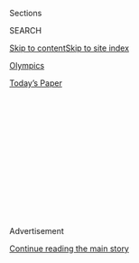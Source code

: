 <div id="app">

<div>

<div>

<div>

<div class="NYTAppHideMasthead css-1q2w90k e1suatyy0">

<div class="section css-ui9rw0 e1suatyy2">

<div class="css-eph4ug er09x8g0">

<div class="css-6n7j50">

</div>

<span class="css-1dv1kvn">Sections</span>

<div class="css-10488qs">

<span class="css-1dv1kvn">SEARCH</span>

</div>

[Skip to content](#site-content)[Skip to site
index](#site-index)

</div>

<div id="masthead-section-label" class="css-1wr3we4 eaxe0e00">

[Olympics](https://www.nytimes3xbfgragh.onion/section/sports/olympics)

</div>

<div class="css-10698na e1huz5gh0">

</div>

</div>

<div id="masthead-bar-one" class="section hasLinks css-15hmgas e1csuq9d3">

<div class="css-uqyvli e1csuq9d0">

</div>

<div class="css-1uqjmks e1csuq9d1">

</div>

<div class="css-9e9ivx">

[](https://myaccount.nytimes3xbfgragh.onion/auth/login?response_type=cookie&client_id=vi)

</div>

<div class="css-1bvtpon e1csuq9d2">

[Today’s
Paper](https://www.nytimes3xbfgragh.onion/section/todayspaper)

</div>

</div>

</div>

</div>

<div data-aria-hidden="false">

<div id="site-content" data-role="main">

<div>

<div class="css-1aor85t" style="opacity:0.000000001;z-index:-1;visibility:hidden">

<div class="css-1hqnpie">

<div class="css-epjblv">

<span class="css-17xtcya">[Olympics](/section/sports/olympics)</span><span class="css-x15j1o">|</span><span class="css-fwqvlz">Summer
Olympics in Tokyo to Start on July 23,
2021</span>

</div>

<div class="css-k008qs">

<div class="css-1iwv8en">

<span class="css-18z7m18"></span>

<div>

</div>

</div>

<span class="css-1n6z4y">https://nyti.ms/2QWNzq3</span>

<div class="css-1705lsu">

<div class="css-4xjgmj">

<div class="css-4skfbu" data-role="toolbar" data-aria-label="Social Media Share buttons, Save button, and Comments Panel with current comment count" data-testid="share-tools">

  - 
  - 
  - 
  - 
    
    <div class="css-6n7j50">
    
    </div>

  - 

</div>

</div>

</div>

</div>

</div>

</div>

<div class="css-13pd83m">

</div>

<div id="top-wrapper" class="css-1sy8kpn">

<div id="top-slug" class="css-l9onyx">

Advertisement

</div>

[Continue reading the main
story](#after-top)

<div class="ad top-wrapper" style="text-align:center;height:100%;display:block;min-height:250px">

<div id="top" class="place-ad" data-position="top" data-size-key="top">

</div>

</div>

<div id="after-top">

</div>

</div>

<div>

<div id="sponsor-wrapper" class="css-1hyfx7x">

<div id="sponsor-slug" class="css-19vbshk">

Supported by

</div>

[Continue reading the main
story](#after-sponsor)

<div id="sponsor" class="ad sponsor-wrapper" style="text-align:center;height:100%;display:block">

</div>

<div id="after-sponsor">

</div>

</div>

<div class="css-186x18t">

</div>

<div class="css-1vkm6nb ehdk2mb0">

# Summer Olympics in Tokyo to Start on July 23, 2021

</div>

The new date for the Games, postponed for a year in response to the
coronavirus pandemic, gives athletes time to recalibrate their training
schedules.

<div class="css-79elbk" data-testid="photoviewer-wrapper">

<div class="css-z3e15g" data-testid="photoviewer-wrapper-hidden">

</div>

<div class="css-1a48zt4 ehw59r15" data-testid="photoviewer-children">

![<span class="css-16f3y1r e13ogyst0" data-aria-hidden="true">Officials
have pushed the Summer Games to 2021 because of the coronavirus
threat.</span><span class="css-cnj6d5 e1z0qqy90" itemprop="copyrightHolder"><span class="css-1ly73wi e1tej78p0">Credit...</span><span><span>Noriko
Hayashi for The New York
Times</span></span></span>](https://static01.graylady3jvrrxbe.onion/images/2020/03/30/world/30virus-olympics1/merlin_170950011_96307da4-33a8-4faa-a900-eae41ada4acc-articleLarge.jpg?quality=75&auto=webp&disable=upscale)

</div>

</div>

<div class="css-18e8msd">

<div class="css-vp77d3 epjyd6m0">

<div class="css-1baulvz">

By [<span class="css-1baulvz" itemprop="name">Tariq
Panja</span>](https://www.nytimes3xbfgragh.onion/by/tariq-panja) and
[<span class="css-1baulvz last-byline" itemprop="name">Motoko
Rich</span>](https://www.nytimes3xbfgragh.onion/by/motoko-rich)

</div>

</div>

  - 
    
    <div class="css-ld3wwf e16638kd2">
    
    Published March 30, 2020Updated March 31,
    2020
    
    </div>

  - 
    
    <div class="css-4xjgmj">
    
    <div class="css-pvvomx" data-role="toolbar" data-aria-label="Social Media Share buttons, Save button, and Comments Panel with current comment count" data-testid="share-tools">
    
      - 
      - 
      - 
      - 
        
        <div class="css-6n7j50">
        
        </div>
    
      - 
    
    </div>
    
    </div>

</div>

</div>

<div class="section meteredContent css-1r7ky0e" name="articleBody" itemprop="articleBody">

<div class="css-1fanzo5 StoryBodyCompanionColumn">

<div class="css-53u6y8">

After weeks of uncertainty around having the Summer Olympics and when,
organizers of the event on Monday provided some clarity: The Games in
Tokyo will start July 23, 2021, almost exactly a year later than
originally scheduled.

For the 11,000 athletes and multitudes of others who have built lives,
careers and businesses around the Games, the new date sets off more than
a year of upheaval and complex planning, unprecedented for an event that
has been canceled only three times during war and never previously moved
to a new date.

Nearly a week after Olympic officials and Japanese organizers [bowed to
widespread
pressure](https://www.nytimes3xbfgragh.onion/2020/03/24/sports/olympics/coronavirus-summer-olympics-postponed.html)
and announced they would postpone,
[Tokyo 2020](https://www.nytimes3xbfgragh.onion/2020/07/19/sports/2021-tokyo-olympics-protocols.html)
organizers gave the new time frame, with an opening ceremony July 23 and
the closing one Aug. 8. The Paralympic Games, which were supposed to
start Aug. 25, will now take place in 2021 from Aug. 24 to Sept. 5.

Thomas Bach, the president of the International Olympic Committee, told
sports federations on a conference call before the announcement that the
date was picked to give organizers the maximum time to deal with the
fallout from the coronavirus. When he called for a show of support on
the call, it was unanimous.

</div>

</div>

<div class="css-1fanzo5 StoryBodyCompanionColumn">

<div class="css-53u6y8">

“I am confident that, working together with the Tokyo 2020 organizing
committee, the Tokyo metropolitan government, the Japanese government
and all our stakeholders, we can master this unprecedented challenge,”
Bach said in a statement Monday.

Bach made official what The New York Times and other news organizations
had
[reported](https://www.nytimes3xbfgragh.onion/2020/03/28/sports/olympics/coronavirus-olympics-postponed-2021.html)
over the weekend.

</div>

</div>

<div class="css-79elbk" data-testid="photoviewer-wrapper">

<div class="css-z3e15g" data-testid="photoviewer-wrapper-hidden">

</div>

<div class="css-1a48zt4 ehw59r15" data-testid="photoviewer-children">

![<span class="css-16f3y1r e13ogyst0" data-aria-hidden="true">Yoshiro
Mori, right, the president of the Tokyo Olympics, and Fujio Mitarai, the
honorary president, in Tokyo on
Monday.</span><span class="css-cnj6d5 e1z0qqy90" itemprop="copyrightHolder"><span class="css-1ly73wi e1tej78p0">Credit...</span><span>Pool
photo by Issei
Kato</span></span>](https://static01.graylady3jvrrxbe.onion/images/2020/03/30/world/30virus-olympics2/30virus-olympics2-articleLarge.jpg?quality=75&auto=webp&disable=upscale)

</div>

</div>

<div class="css-1fanzo5 StoryBodyCompanionColumn">

<div class="css-53u6y8">

The decision quickly reverberated across oceans, with athletes, coaches,
national Olympic committees, sponsors and television partners scrambling
to figure out how to grapple with the delay.

For Kate Nye, 21, an American weight lifter, the delay means graduating
from college and deferring graduate school for another year in order to
continue punishing sets with the barbells and weight blocks in the
garage of her Michigan home. Still, that was preferable to having no
Games, which many athletes feared might happen until Bach promised four
days before the postponement that the Games would take place..

</div>

</div>

<div class="css-1fanzo5 StoryBodyCompanionColumn">

<div class="css-53u6y8">

“It’s a little bit longer of a delay than I had hoped, but I’m just
thankful they were able to successfully postpone the event,” Nye said.

The Tokyo 2020 organizing committee, which for years had planned for an
opening ceremony July 24 this summer, on Monday announced measures aimed
at reducing some of the disruption. It said that the thousands of
volunteers who had been offered positions would be retained for next
year and that tickets remained valid, but full refunds would be given to
those who could no longer attend.

Organizers considered alternative dates, but having the event as close
to the original time quickly emerged as the preference among officials
in Japan and elsewhere.

Michael Lynch, a former director of global sponsorships for Visa who
works with a number of Olympic partners, said a one-year delay that
avoids conflict with most of Europe’s and North America’s major
professional leagues was the best
alternative.

<div id="NYT_MAIN_CONTENT_2_REGION" class="css-9tf9ac">

<div>

<div id="styln-prism-freeform-1595872471455" class="section interactive-content interactive-size-medium css-1ftcdic">

<div class="css-17ih8de interactive-body">

<div id="prism-freeform-block-64350" class="css-19mumt8" data-role="complementary" data-storyline="Sports and the Virus" data-truncated="false" tabindex="0">

<div class="css-a8d9oz">

<div>

### Sports and the Virus

#### 

Updated Sept. 8, 2020

Here’s what’s happening as the world of sports slowly comes back to
life:

  -   - As the United States Open enters its second week without fans,
        an Italian restaurateur stands outside the gates and [bellows
        his
        support](https://www.nytimes3xbfgragh.onion/2020/09/06/sports/tennis/US-Open-Matteo-Berrettini-fan.html?action=click&pgtype=Article&state=default&region=MAIN_CONTENT_2&context=storylines_keepup) for
        his favorite player.
      - The coronavirus pandemic has had an [uneven impact on high
        school
        football](https://www.nytimes3xbfgragh.onion/2020/09/03/sports/ncaafootball/high-school-football-coronavirus-pandemic.html?action=click&pgtype=Article&state=default&region=MAIN_CONTENT_2&context=storylines_keepup) across
        the United States.
      - The [most complicated puzzle in sports is the return of college
        athletics](https://www.nytimes3xbfgragh.onion/2020/09/02/sports/ncaafootball/coronavirus-cal-athletics-season.html?action=click&pgtype=Article&state=default&region=MAIN_CONTENT_2&context=storylines_keepup) during
        a pandemic. The University of California, Berkeley is allowing
        The Times an inside look at their journey’s ups and downs.

<div id="styln-survey-component-64350" class="styln-survey-component">

</div>

</div>

</div>

</div>

</div>

</div>

</div>

</div>

It also allows major Olympic sponsors, such as the Coca-Cola Company and
Procter & Gamble, to reduce their expenses this year and delay them to
when the economy presumably would have recovered from any broad
downturn.

The date is also likely to suit NBCUniversal, the Olympics broadcaster
in the United States whose rights fees make up more of the I.O.C.’s
income than any other single
entity.

</div>

</div>

<div class="css-79elbk" data-testid="photoviewer-wrapper">

<div class="css-z3e15g" data-testid="photoviewer-wrapper-hidden">

</div>

<div class="css-1a48zt4 ehw59r15" data-testid="photoviewer-children">

<div class="css-1xdhyk6 erfvjey0">

<span class="css-1ly73wi e1tej78p0">Image</span>

<div class="css-zjzyr8">

<div data-testid="lazyimage-container" style="height:257.77777777777777px">

</div>

</div>

</div>

<span class="css-16f3y1r e13ogyst0" data-aria-hidden="true">Runners
passing the Zojoji Buddhist temple during the Tokyo Marathon in February
2014. The Olympic  marathon will be held in the cooler, northern city of
Sapporo.</span><span class="css-cnj6d5 e1z0qqy90" itemprop="copyrightHolder"><span class="css-1ly73wi e1tej78p0">Credit...</span><span>Eugene
Hoshiko/Associated Press</span></span>

</div>

</div>

<div class="css-1fanzo5 StoryBodyCompanionColumn">

<div class="css-53u6y8">

The decision also means the Games will take place during the hottest
time of the year in Tokyo, an issue that was causing worry and
complications before the coronavirus outbreak became an issue. [The
Olympic marathon was moved to
Sapporo](https://www.nytimes3xbfgragh.onion/2019/10/16/sports/olympic-marathon-tokyo-heat.html),
a cooler city in the north, and organizers had planned several measures
[to try to keep fans and competitors
cool](https://www.nytimes3xbfgragh.onion/2019/10/10/sports/tokyo-braces-for-the-hottest-olympics-ever.html).

</div>

</div>

<div class="css-1fanzo5 StoryBodyCompanionColumn">

<div class="css-53u6y8">

Some federations — including those representing swimming, table tennis,
equestrian and triathlon — expressed a preference to the I.O.C. for
having the Games in the spring.

But most remained neutral or called for keeping the Games in the summer.

Perhaps the most notable backer for maintaining a summer schedule was
track and field, even though the new date for the Olympics means its
world championships, set to open in August 2021, will have to be
rearranged. The I.O.C. especially wanted to steer clear of soccer
championships in Europe and South America, which usually take place in
June and are being moved to 2021.

The I.O.C.’s initial indecision and slow action in the face of the
spreading outbreak led to criticism from scientists in the United States
and Europe as well as athletes, whose training schedules were
obliterated by government-imposed restrictions on movement. Most major
sports had paused their competitions and many facilities had closed
before Olympic organizers acted on the inevitable.

Even those who could continue to train had expressed concerns that the
absence of a firm start date meant they could not calibrate their
schedules, to ensure they were at their peak during the Games.

David Marsh, an elite swim coach based in San Diego who had lobbied for
a one-year delay as the coronavirus crisis hit California, said he had
athletes rounding into top form who needed to reset and others who would
benefit from an extra year of development, during which a marginal
improvement could land them on the medal podium. He also has swimmers
who now will have to contemplate retirement because they have put off
careers outside the pool for so long.

“Will sponsors be ready to support Olympic athletes?” Marsh asked. “Will
parents of swimmers have the ability to support their athlete with
Olympic ambitions?” Marsh now has to find a pool to train his team for
another year, which will cost roughly
$100,000.

</div>

</div>

<div class="css-79elbk" data-testid="photoviewer-wrapper">

<div class="css-z3e15g" data-testid="photoviewer-wrapper-hidden">

</div>

<div class="css-1a48zt4 ehw59r15" data-testid="photoviewer-children">

<div class="css-1xdhyk6 erfvjey0">

<span class="css-1ly73wi e1tej78p0">Image</span>

<div class="css-zjzyr8">

<div data-testid="lazyimage-container" style="height:257.77777777777777px">

</div>

</div>

</div>

<span class="css-16f3y1r e13ogyst0" data-aria-hidden="true">Advertising
promoting the Tokyo Games at Haneda
Airport.</span><span class="css-cnj6d5 e1z0qqy90" itemprop="copyrightHolder"><span class="css-1ly73wi e1tej78p0">Credit...</span><span>Hiroko
Masuike/The New York Times</span></span>

</div>

</div>

<div class="css-1fanzo5 StoryBodyCompanionColumn">

<div class="css-53u6y8">

The cost of the delay will be felt most sharply in Japan. Local
organizers have described the cost of rescheduling what had already been
called the Recovery Olympics — a reference to the rebuilding effort
after a deadly earthquake and tsunami in 2011 that damaged a nuclear
reactor in Fukushima — as “enormous.” Estimates vary, but none put the
extra cost to Japan at less than $2 billion.

Like previous Olympics, the actual cost of organizing and executing the
Tokyo Games will be much higher than the budget Tokyo first presented.
The 2020 organizers say they are spending $12.6 billion to stage the
Games, while a government audit report published last year said the
actual cost was several billions more because of the construction of
secondary infrastructure.

For Japan, the Olympics has been a national project, one which domestic
companies have supported in amounts unmatched by any previous Olympics.
The national sponsorship program had brought in more than $3 billion in
sponsorship revenue, three times more than at any previous Olympics.

Masa Takaya, a spokesman for the organizers, said they had not yet
started discussing the costs of the delay with sponsors, but hoped they
could count on their continued backing. “We appreciate if sponsors
extend the contract terms and keep supporting us,” Takaya said.

The traditional July-August date means the I.O.C. will probably be able
to call on the presence of top players from soccer, tennis and golf,
some of the biggest names in global sports and a big attraction for
television audiences.

Now that the date has been set, the next challenge will be to reorganize
the qualifying competitions. Bach said athletes who have already
qualified would be guaranteed a place for 2021.

</div>

</div>

<div>

</div>

</div>

<div>

</div>

<div>

</div>

<div>

</div>

<div>

<div id="bottom-wrapper" class="css-1ede5it">

<div id="bottom-slug" class="css-l9onyx">

Advertisement

</div>

[Continue reading the main
story](#after-bottom)

<div id="bottom" class="ad bottom-wrapper" style="text-align:center;height:100%;display:block;min-height:90px">

</div>

<div id="after-bottom">

</div>

</div>

</div>

</div>

</div>

## Site Index

<div>

</div>

## Site Information Navigation

  - [© <span>2020</span> <span>The New York Times
    Company</span>](https://help.nytimes3xbfgragh.onion/hc/en-us/articles/115014792127-Copyright-notice)

<!-- end list -->

  - [NYTCo](https://www.nytco.com/)
  - [Contact
    Us](https://help.nytimes3xbfgragh.onion/hc/en-us/articles/115015385887-Contact-Us)
  - [Work with us](https://www.nytco.com/careers/)
  - [Advertise](https://nytmediakit.com/)
  - [T Brand Studio](http://www.tbrandstudio.com/)
  - [Your Ad
    Choices](https://www.nytimes3xbfgragh.onion/privacy/cookie-policy#how-do-i-manage-trackers)
  - [Privacy](https://www.nytimes3xbfgragh.onion/privacy)
  - [Terms of
    Service](https://help.nytimes3xbfgragh.onion/hc/en-us/articles/115014893428-Terms-of-service)
  - [Terms of
    Sale](https://help.nytimes3xbfgragh.onion/hc/en-us/articles/115014893968-Terms-of-sale)
  - [Site
    Map](https://spiderbites.nytimes3xbfgragh.onion)
  - [Help](https://help.nytimes3xbfgragh.onion/hc/en-us)
  - [Subscriptions](https://www.nytimes3xbfgragh.onion/subscription?campaignId=37WXW)

</div>

</div>

</div>

</div>
